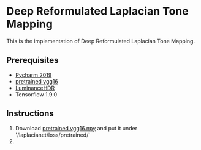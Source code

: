 # Deep Reformulated Laplacian Tone Mapping

This is the implementation of Deep Reformulated Laplacian Tone Mapping.

## Prerequisites
* [Pycharm 2019](https://www.jetbrains.com/pycharm/download/#section=linux)
* [pretrained vgg16](https://github.com/machrisaa/tensorflow-vgg)
* [LuminanceHDR](https://github.com/LuminanceHDR/LuminanceHDR)
* Tensorflow 1.9.0

## Instructions
1. Download [pretrained vgg16.npy](https://github.com/machrisaa/tensorflow-vgg) and put it under '/laplacianet/loss/pretrained/'
2. 
